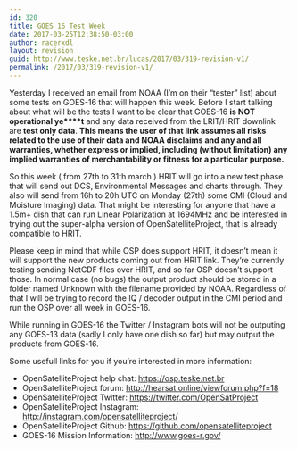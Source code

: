```yaml
---
id: 320
title: GOES 16 Test Week
date: 2017-03-25T12:38:50-03:00
author: racerxdl
layout: revision
guid: http://www.teske.net.br/lucas/2017/03/319-revision-v1/
permalink: /2017/03/319-revision-v1/
---
```

Yesterday I received an email from NOAA (I&#8217;m on their &#8220;tester&#8221; list) about some tests on GOES-16 that will happen this week. Before I start talking about what will be the tests I want to be clear that GOES-16 **is NOT operational ye****t** and any data received from the LRIT/HRIT downlink are **test only data**. **This means the user of that link assumes all risks related to the use of their data and NOAA disclaims and any and all warranties, whether express or implied, including (without limitation) any implied warranties of merchantability or fitness for a particular purpose.**

So this week ( from 27th to 31th march ) HRIT will go into a new test phase that will send out DCS, Environmental Messages and charts through. They also will send from 16h to 20h UTC on Monday (27th) some CMI (Cloud and Moisture Imaging) data. That might be interesting for anyone that have a 1.5m+ dish that can run Linear Polarization at 1694MHz and be interested in trying out the super-alpha version of OpenSatelliteProject, that is already compatible to HRIT.

Please keep in mind that while OSP does support HRIT, it doesn&#8217;t mean it will support the new products coming out from HRIT link. They&#8217;re currently testing sending NetCDF files over HRIT, and so far OSP doesn&#8217;t support those. In normal case (no bugs) the output product should be stored in a folder named Unknown with the filename provided by NOAA. Regardless of that I will be trying to record the IQ / decoder output in the CMI period and run the OSP over all week in GOES-16.

While running in GOES-16 the Twitter / Instagram bots will not be outputing any GOES-13 data (sadly I only have one dish so far) but may output the products from GOES-16.

Some usefull links for you if you&#8217;re interested in more information:

  * OpenSatelliteProject help chat: <https://osp.teske.net.br>
  * OpenSatelliteProject forum: <http://hearsat.online/viewforum.php?f=18>
  * OpenSatelliteProject Twitter: <https://twitter.com/OpenSatProject>
  * OpenSatelliteProject Instagram: <http://instagram.com/opensatelliteproject/>
  * OpenSatelliteProject Github: <https://github.com/opensatelliteproject>
  * GOES-16 Mission Information: <http://www.goes-r.gov/>